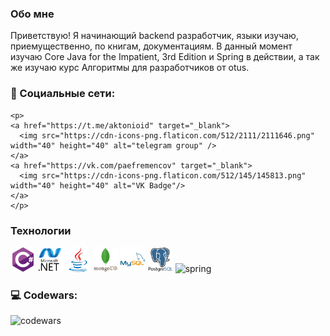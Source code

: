 ### Обо мне
 Приветствую! Я начинающий backend разработчик, языки изучаю, приемущественно, по книгам, документациям. В данный момент изучаю Core Java for the Impatient, 3rd Edition и Spring в действии, а так же изучаю курс Алгоритмы для разработчиков от otus.

### 🤝 Социальные сети:
    <p>
    <a href="https://t.me/aktonioid" target="_blank">
      <img src="https://cdn-icons-png.flaticon.com/512/2111/2111646.png" width="40" height="40" alt="telegram group" />
    </a> 
    <a href="https://vk.com/paefremencov" target="_blank">
      <img src="https://cdn-icons-png.flaticon.com/512/145/145813.png" width="40" height="40" alt="VK Badge"/>
    </a>
    </p>

<h3 align="left">Технологии</h3>
<p align="left"> <img src="https://raw.githubusercontent.com/devicons/devicon/master/icons/csharp/csharp-original.svg" alt="csharp" width="40" height="40"/>
<img src="https://raw.githubusercontent.com/devicons/devicon/master/icons/dot-net/dot-net-original-wordmark.svg" alt="dotnet" width="40" height="40"/>
<img src="https://raw.githubusercontent.com/devicons/devicon/master/icons/java/java-original.svg" alt="java" width="40" height="40"/>
<img src="https://raw.githubusercontent.com/devicons/devicon/master/icons/mongodb/mongodb-original-wordmark.svg" alt="mongodb" width="40" height="40"/>
<img src="https://raw.githubusercontent.com/devicons/devicon/master/icons/mysql/mysql-original-wordmark.svg" alt="mysql" width="40" height="40"/> 
<img src="https://raw.githubusercontent.com/devicons/devicon/master/icons/postgresql/postgresql-original-wordmark.svg" alt="postgresql" width="40" height="40"/> 
<img src="https://www.vectorlogo.zone/logos/springio/springio-icon.svg" alt="spring" width="40" height="40"/></p>


### 💻 Codewars:

![codewars](https://www.codewars.com/users/Aktonioid/badges/large)
